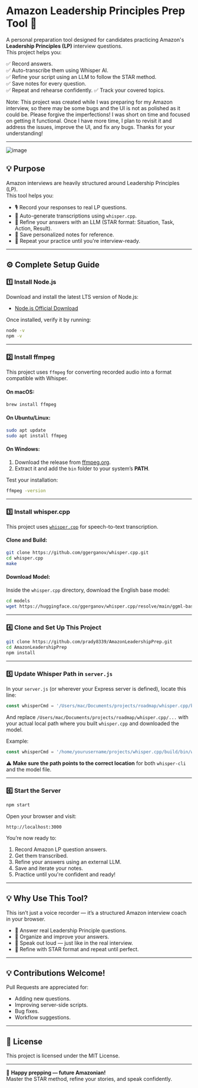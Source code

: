 
# Amazon Leadership Principles Prep Tool 🎯

A personal preparation tool designed for candidates practicing Amazon's **Leadership Principles (LP)** interview questions.  
This project helps you:

✅ Record answers.  
✅ Auto-transcribe them using Whisper AI.  
✅ Refine your script using an LLM to follow the STAR method.  
✅ Save notes for every question.  
✅ Repeat and rehearse confidently.
✅ Track your covered topics.

Note:
This project was created while I was preparing for my Amazon interview, so there may be some bugs and the UI is not as polished as it could be. Please forgive the imperfections! I was short on time and focused on getting it functional. Once I have more time, I plan to revisit it and address the issues, improve the UI, and fix any bugs. Thanks for your understanding!


---

![image](https://github.com/user-attachments/assets/4097b514-07ca-4279-8aa3-260b6157ba5d)


## 💡 Purpose

Amazon interviews are heavily structured around Leadership Principles (LP).  
This tool helps you:

- 🎙️ Record your responses to real LP questions.
- 📝 Auto-generate transcriptions using `whisper.cpp`.
- 🤖 Refine your answers with an LLM (STAR format: Situation, Task, Action, Result).
- 💾 Save personalized notes for reference.
- 🔁 Repeat your practice until you're interview-ready.

---

## ⚙️ Complete Setup Guide

### 1️⃣ Install Node.js

Download and install the latest LTS version of Node.js:

- [Node.js Official Download](https://nodejs.org/)

Once installed, verify it by running:

```bash
node -v
npm -v
```

---

### 2️⃣ Install ffmpeg

This project uses `ffmpeg` for converting recorded audio into a format compatible with Whisper.

#### On macOS:
```bash
brew install ffmpeg
```

#### On Ubuntu/Linux:
```bash
sudo apt update
sudo apt install ffmpeg
```

#### On Windows:
1. Download the release from [ffmpeg.org](https://ffmpeg.org/download.html).
2. Extract it and add the `bin` folder to your system’s **PATH**.

Test your installation:

```bash
ffmpeg -version
```

---

### 3️⃣ Install whisper.cpp

This project uses [`whisper.cpp`](https://github.com/ggerganov/whisper.cpp) for speech-to-text transcription.

#### Clone and Build:
```bash
git clone https://github.com/ggerganov/whisper.cpp.git
cd whisper.cpp
make
```

#### Download Model:

Inside the `whisper.cpp` directory, download the English base model:

```bash
cd models
wget https://huggingface.co/ggerganov/whisper.cpp/resolve/main/ggml-base.en.bin
```

---

### 4️⃣ Clone and Set Up This Project

```bash
git clone https://github.com/prady8339/AmazonLeadershipPrep.git
cd AmazonLeadershipPrep
npm install
```

---

### 5️⃣ Update Whisper Path in `server.js`

In your `server.js` (or wherever your Express server is defined), locate this line:

```javascript
const whisperCmd = '/Users/mac/Documents/projects/roadmap/whisper.cpp/build/bin/whisper-cli -m "/Users/mac/Documents/projects/roadmap/whisper.cpp/models/ggml-base.en.bin" -f "${wavPath}" -otxt -of "${basePath}"';
```

And replace `/Users/mac/Documents/projects/roadmap/whisper.cpp/...` with your actual local path where you built `whisper.cpp` and downloaded the model.

Example:

```javascript
const whisperCmd = '/home/yourusername/projects/whisper.cpp/build/bin/whisper-cli -m "/home/yourusername/projects/whisper.cpp/models/ggml-base.en.bin" -f "${wavPath}" -otxt -of "${basePath}"';
```

⚠️ **Make sure the path points to the correct location** for both `whisper-cli` and the model file.

---

### 6️⃣ Start the Server

```bash
npm start
```

Open your browser and visit:

```
http://localhost:3000
```

You’re now ready to:

1. Record Amazon LP question answers.
2. Get them transcribed.
3. Refine your answers using an external LLM.
4. Save and iterate your notes.
5. Practice until you're confident and ready!

---

## 💡 Why Use This Tool?

This isn’t just a voice recorder — it’s a structured Amazon interview coach in your browser.

- 🎯 Answer real Leadership Principle questions.
- 🧠 Organize and improve your answers.
- 💬 Speak out loud — just like in the real interview.
- 🔁 Refine with STAR format and repeat until perfect.

---

## 💡 Contributions Welcome!

Pull Requests are appreciated for:

- Adding new questions.
- Improving server-side scripts.
- Bug fixes.
- Workflow suggestions.

---

## 📄 License

This project is licensed under the MIT License.

---

🚀 **Happy prepping — future Amazonian!**  
Master the STAR method, refine your stories, and speak confidently.
